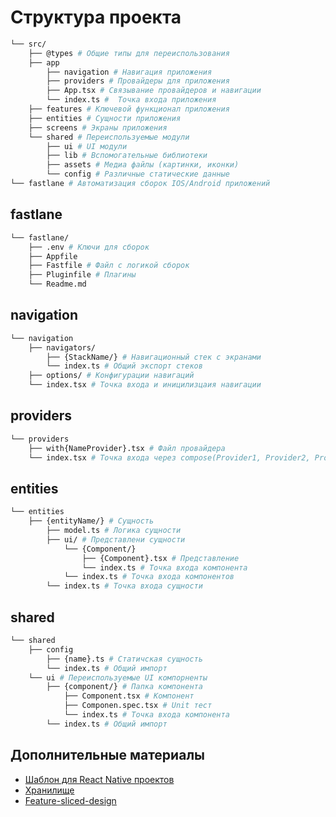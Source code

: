 # Структура проекта

```sh
└── src/
    ├── @types # Общие типы для переиспользования
    ├── app
        ├── navigation # Навигация приложения
        ├── providers # Провайдеры для приложения
        ├── App.tsx # Связывание провайдеров и навигации
        └── index.ts #  Точка входа приложения
    ├── features # Ключевой функционал приложения
    ├── entities # Сущности приложения
    ├── screens # Экраны приложения
    └── shared # Переиспользуемые модули
        ├── ui # UI модули
        ├── lib # Вспомогательные библиотеки
        ├── assets # Медиа файлы (картинки, иконки)
        └── config # Различные статические данные
└── fastlane # Автоматизация сборок IOS/Android приложений
```

## fastlane

```sh
└── fastlane/
    ├── .env # Ключи для сборок
    ├── Appfile
    ├── Fastfile # Файл с логикой сборок
    ├── Pluginfile # Плагины
    └── Readme.md
```

## navigation

```sh
└── navigation
    ├── navigators/
        ├── {StackName/} # Навигационный стек с экранами
        └── index.ts # Общий экспорт стеков
    ├── options/ # Конфигурации навигаций
    └── index.tsx # Точка входа и иницилизцаия навигации
```

## providers

```sh
└── providers
    ├── with{NameProvider}.tsx # Файл провайдера
    └── index.tsx # Точка входа через compose(Provider1, Provider2, Provider3)
```

## entities

```sh
└── entities
    ├── {entityName/} # Сущность
        ├── model.ts # Логика сущности
        ├── ui/ # Представлени сущности
            └── {Component/}
                ├── {Component}.tsx # Представление
                └── index.ts # Точка входа компонента
            └── index.ts # Точка входа компонентов
        └── index.ts # Точка входа сущности
```

## shared

```sh
└── shared
    ├── config
        ├── {name}.ts # Статичская сущность
        └── index.ts # Общий импорт
    └── ui # Переиспользуемые UI компорненты
        ├── {component/} # Папка компонента
            ├── Component.tsx # Компонент
            ├── Componen.spec.tsx # Unit тест
            └── index.ts # Точка входа компонента
        └── index.ts # Общий импорт
```

## Дополнительные материалы

- [Шаблон для React Native проектов](https://gitlab.zebrains.team/frontend/idp/shirmanov-react-native-fsd-example)
- [Хранилище](https://effector.dev/)
- [Feature-sliced-design](https://feature-sliced.design/)
